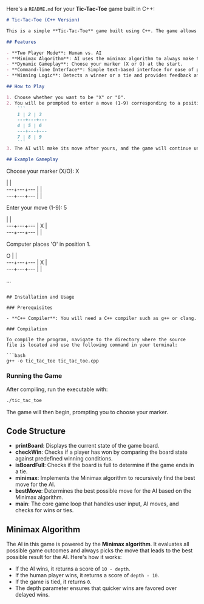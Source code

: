 Here's a `README.md` for your **Tic-Tac-Toe** game built in C++:

```markdown
# Tic-Tac-Toe (C++ Version)

This is a simple **Tic-Tac-Toe** game built using C++. The game allows a human player to compete against an AI. The AI uses the Minimax algorithm to calculate the best possible move and ensure competitive gameplay. The human player can choose their marker (X or O), and the game proceeds turn by turn until a player wins or the board is full, resulting in a tie.

## Features

- **Two Player Mode**: Human vs. AI
- **Minimax Algorithm**: AI uses the minimax algorithm to always make the best possible move.
- **Dynamic Gameplay**: Choose your marker (X or O) at the start.
- **Command-line Interface**: Simple text-based interface for ease of play.
- **Winning Logic**: Detects a winner or a tie and provides feedback after each game.

## How to Play

1. Choose whether you want to be "X" or "O".
2. You will be prompted to enter a move (1-9) corresponding to a position on the board:
    ```
    1 | 2 | 3
    ---+---+---
    4 | 5 | 6
    ---+---+---
    7 | 8 | 9
    ```
3. The AI will make its move after yours, and the game will continue until either you or the AI wins, or the game ends in a tie.

## Example Gameplay

```
Choose your marker (X/O): X

   |   |   
---+---+---
   |   |   
---+---+---
   |   |   

Enter your move (1-9): 5

   |   |   
---+---+---
   | X |   
---+---+---
   |   |   

Computer places 'O' in position 1.

 O |   |   
---+---+---
   | X |   
---+---+---
   |   |   

...
```

## Installation and Usage

### Prerequisites

- **C++ Compiler**: You will need a C++ compiler such as g++ or clang.

### Compilation

To compile the program, navigate to the directory where the source file is located and use the following command in your terminal:

```bash
g++ -o tic_tac_toe tic_tac_toe.cpp
```

### Running the Game

After compiling, run the executable with:

```bash
./tic_tac_toe
```

The game will then begin, prompting you to choose your marker.

## Code Structure

- **printBoard**: Displays the current state of the game board.
- **checkWin**: Checks if a player has won by comparing the board state against predefined winning conditions.
- **isBoardFull**: Checks if the board is full to determine if the game ends in a tie.
- **minimax**: Implements the Minimax algorithm to recursively find the best move for the AI.
- **bestMove**: Determines the best possible move for the AI based on the Minimax algorithm.
- **main**: The core game loop that handles user input, AI moves, and checks for wins or ties.

## Minimax Algorithm

The AI in this game is powered by the **Minimax algorithm**. It evaluates all possible game outcomes and always picks the move that leads to the best possible result for the AI. Here's how it works:

- If the AI wins, it returns a score of `10 - depth`.
- If the human player wins, it returns a score of `depth - 10`.
- If the game is tied, it returns `0`.
- The depth parameter ensures that quicker wins are favored over delayed wins.

